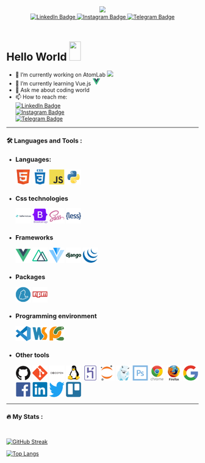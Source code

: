 <div id="header" align="center">
  <img src="https://media.giphy.com/media/gjrYDwbjnK8x36xZIO/giphy.gif" width="500"/>
</div>

<div id="badges" align="center">
  <a target="_blank" href='https://www.linkedin.com/in/murodjon-umarov-90750321a/'>
    <img src="https://img.shields.io/badge/LinkedIn-blue?style=for-the-badge&logo=linkedin&logoColor=white" alt="LinkedIn Badge"/>
  </a>
  <a target="_blank" href='https://instagram.com/murodjon.2559'>
    <img src="https://img.shields.io/badge/Instagram-red?style=for-the-badge&logo=instagram&logoColor=white" alt="Instagram Badge"/>
  </a>
  <a target="_blank" href='https://t.me/murodjon2559'>
    <img src="https://img.shields.io/badge/Telegram-blue?style=for-the-badge&logo=telegram&logoColor=white" alt="Telegram Badge"/>
  </a>
 </div>
 <div align="center">
   <img src="https://komarev.com/ghpvc/?username=murodjon-umar0v&style=flat-square&color=blue" alt=""/>
</div>

<h1>
  Hello World
  <img src="https://media.giphy.com/media/hvRJCLFzcasrR4ia7z/giphy.gif" width="30px" height="50px" />
</h1>


- 🔭 I’m currently working on AtomLab <img src="https://media.giphy.com/media/WUlplcMpOCEmTGBtBW/giphy.gif" width="30">
- 🌱 I’m currently learning Vue.js 
  <img src="https://github.com/devicons/devicon/blob/master/icons/vuejs/vuejs-original.svg" width="20" height="20" />
- 💬 Ask me about coding world
- 📫 How to reach me: 
    <br>
    <a target="_blank" href='https://www.linkedin.com/in/murodjon-umarov-90750321a/'>
      <img src="https://img.shields.io/badge/LinkedIn-blue?style=for-the-badge&logo=linkedin&logoColor=white" alt="LinkedIn Badge"/>
    </a>
    <br>
    <a target="_blank" href='https://instagram.com/murodjon.2559'>
      <img src="https://img.shields.io/badge/Instagram-red?style=for-the-badge&logo=instagram&logoColor=white" alt="Instagram Badge"/>
    </a>
    <br>
    <a target="_blank" href='https://t.me/murodjon2559'>
      <img src="https://img.shields.io/badge/Telegram-blue?style=for-the-badge&logo=telegram&logoColor=white" alt="Telegram Badge"/>
    </a>


---

### :hammer_and_wrench: Languages and Tools :

<div>
  <ul>
    <li>
      <h3>Languages:</h3>
      <img src="https://github.com/devicons/devicon/blob/master/icons/html5/html5-original.svg" title="HTML5" width="40" height="40"/>
      <img src="https://github.com/devicons/devicon/blob/master/icons/css3/css3-plain-wordmark.svg"  title="CSS3" width="40" height="40"/>
      <img src="https://github.com/devicons/devicon/blob/master/icons/javascript/javascript-original.svg" title="JavaScript" width="40" height="40"/>
      <img src="https://github.com/devicons/devicon/blob/master/icons/python/python-original.svg" width="40" height="40" />
    </li>
    <li>
      <h3>Css technologies</h3>
      <img src="https://github.com/devicons/devicon/blob/master/icons/tailwindcss/tailwindcss-original-wordmark.svg" width="40" height="40" />
      <img src="https://github.com/devicons/devicon/blob/master/icons/bootstrap/bootstrap-original-wordmark.svg" width="40" height="40" />
      <img src="https://github.com/devicons/devicon/blob/master/icons/sass/sass-original.svg" width="40" height="40" />
      <img src="https://github.com/devicons/devicon/blob/master/icons/less/less-plain-wordmark.svg" width="40" height="40" />      
    </li>
    <li>
      <h3>Frameworks</h3>
        <img src="https://github.com/devicons/devicon/blob/master/icons/vuejs/vuejs-original.svg" width="40" height="40" />
        <img src="https://github.com/devicons/devicon/blob/master/icons/nuxtjs/nuxtjs-original.svg" width="40" height="40" />
        <img src="https://github.com/devicons/devicon/blob/master/icons/vuetify/vuetify-original.svg" width="40" height="40" />
        <img src="https://github.com/devicons/devicon/blob/master/icons/django/django-plain-wordmark.svg" width="40" height="40" />
        <img src="https://github.com/devicons/devicon/blob/master/icons/jquery/jquery-original.svg" width="40" height="40" />
    </li>
    <li>
      <h3>Packages</h3>
      <img src="https://github.com/devicons/devicon/blob/master/icons/yarn/yarn-original.svg" width="40" height="40" />
      <img src="https://github.com/devicons/devicon/blob/master/icons/npm/npm-original-wordmark.svg" width="40" height="40" />
    </li>
    <li>
      <h3>Programming environment</h3>
      <img src="https://github.com/devicons/devicon/blob/master/icons/vscode/vscode-original.svg" width="40" height="40" />
      <img src="https://github.com/devicons/devicon/blob/master/icons/webstorm/webstorm-original.svg" width="40" height="40" />
      <img src="https://github.com/devicons/devicon/blob/master/icons/pycharm/pycharm-original.svg" width="40" height="40" />
    </li>
    <li>
      <h3>Other tools</h3>
      <img src="https://github.com/devicons/devicon/blob/master/icons/github/github-original.svg" width="40" height="40" />
      <img src="https://github.com/devicons/devicon/blob/master/icons/git/git-original.svg" width="40" height="40" />
      <img src="https://github.com/devicons/devicon/blob/master/icons/codepen/codepen-original-wordmark.svg" width="40" height="40" />
      <img src="https://github.com/devicons/devicon/blob/master/icons/linux/linux-original.svg" width="40" height="40" />
      <img src="https://github.com/devicons/devicon/blob/master/icons/heroku/heroku-original.svg" width="40" height="40" />
      <img src="https://github.com/devicons/devicon/blob/master/icons/jupyter/jupyter-original.svg" width="40" height="40" />
      <img src="https://github.com/devicons/devicon/blob/master/icons/foundation/foundation-original.svg" width="40" height="40" />
      <img src="https://github.com/devicons/devicon/blob/master/icons/photoshop/photoshop-line.svg" width="40" height="40" />
      <img src="https://github.com/devicons/devicon/blob/master/icons/chrome/chrome-original-wordmark.svg" width="40" height="40" />
      <img src="https://github.com/devicons/devicon/blob/master/icons/firefox/firefox-original-wordmark.svg" width="40" height="40" />
      <img src="https://github.com/devicons/devicon/blob/master/icons/google/google-original.svg" width="40" height="40" />
      <img src="https://github.com/devicons/devicon/blob/master/icons/facebook/facebook-original.svg" width="40" height="40" />
      <img src="https://github.com/devicons/devicon/blob/master/icons/linkedin/linkedin-original.svg" width="40" height="40" />
      <img src="https://github.com/devicons/devicon/blob/master/icons/twitter/twitter-original.svg" width="40" height="40" />
      <img src="https://github.com/devicons/devicon/blob/master/icons/trello/trello-plain.svg" width="40" height="40" />
    </li>
  </ul>
   
</div>

---


<!--   GitHub stats graph -->
<!-- ### 📈 GitHub Activity Graph: -->
<!-- [![murodjon-umar0v's github activity graph](https://activity-graph.herokuapp.com/graph?username=murodjon-umar0v&theme=react-dark)](https://github.com/murodjon-umar0v/github-readme-activity-graph)  -->


### :fire: My Stats :

<!-- https://github-readme-streak-stats.herokuapp.com/?user=murodjon-umar0v --> <br>

[![GitHub Streak](http://github-readme-streak-stats.herokuapp.com?user=murodjon-umar0v&theme=dark&background=000000)](https://git.io/streak-stats)

<!-- [![Top Langs](https://github-readme-stats.vercel.app/api/top-langs/?username=murodjon-umar0v)](https://github.com/anuraghazra/github-readme-stats) -->

[![Top Langs](https://github-readme-stats.vercel.app/api/top-langs/?username=murodjon-umar0v&layout=compact&theme=vision-friendly-dark)](https://github.com/anuraghazra/github-readme-stats)


<!-- ### :writing_hand: Blog Posts : -->



        
<!-- BLOG-POST-LIST:START -->
  
<!-- BLOG-POST-LIST:END -->
    

